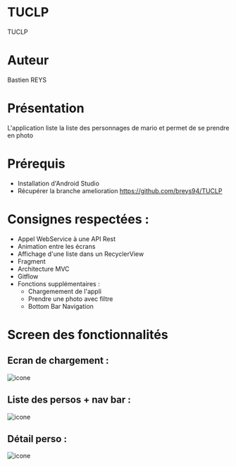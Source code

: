# TUCLP
TUCLP

# Auteur
Bastien REYS

# Présentation
L'application liste la liste des personnages de mario et permet de se prendre en photo

# Prérequis
- Installation d'Android Studio
- Récupérer la branche amelioration https://github.com/breys94/TUCLP

# Consignes respectées : 
- Appel WebService à une API Rest
- Animation entre les écrans
- Affichage d'une liste dans un RecyclerView
- Fragment
- Architecture MVC
- Gitflow
- Fonctions supplémentaires :
  - Chargemement de l'appli
  - Prendre une photo avec filtre
  - Bottom Bar Navigation

# Screen des fonctionnalités

## Ecran de chargement : 
<img src="https://user-images.githubusercontent.com/49344777/71348793-9fbf5180-256d-11ea-915e-2a0f9d05a2a4.png" alt="icone">

## Liste des persos + nav bar :
<img src="https://user-images.githubusercontent.com/49344777/71348821-ad74d700-256d-11ea-882a-7c93911afdc0.png" alt="icone">

## Détail perso : 
<img src="https://user-images.githubusercontent.com/49344777/71348835-b665a880-256d-11ea-9b17-efbd41024450.png" alt="icone">

